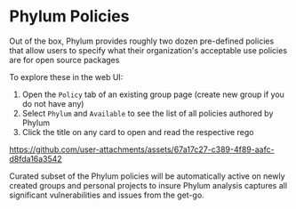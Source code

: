 # Phylum Policies

Out of the box, Phylum provides roughly two dozen pre-defined policies that allow users to specify what their organization's acceptable use policies are for open source packages

To explore these in the web UI:


1. Open the `Policy` tab of an existing group page (create new group if you do not have any)
2. Select  `Phylum` and `Available` to see the list of all policies authored by Phylum
4. Click the title on any card to open and read the respective rego





https://github.com/user-attachments/assets/67a17c27-c389-4f89-aafc-d8fda16a3542



Curated subset of the Phylum policies will be automatically active on newly created groups and personal projects to insure Phylum analysis captures all significant vulnerabilities and issues from the get-go. 

